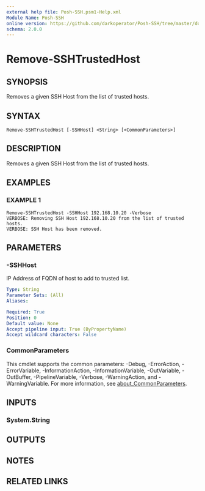 ```yaml
---
external help file: Posh-SSH.psm1-Help.xml
Module Name: Posh-SSH
online version: https://github.com/darkoperator/Posh-SSH/tree/master/docs
schema: 2.0.0
---
```


# Remove-SSHTrustedHost

## SYNOPSIS
Removes a given SSH Host from the list of trusted hosts.

## SYNTAX

```
Remove-SSHTrustedHost [-SSHHost] <String> [<CommonParameters>]
```

## DESCRIPTION
Removes a given SSH Host from the list of trusted hosts.

## EXAMPLES

### EXAMPLE 1
```
Remove-SSHTrustedHost -SSHHost 192.168.10.20 -Verbose
VERBOSE: Removing SSH Host 192.168.10.20 from the list of trusted hosts.
VERBOSE: SSH Host has been removed.
```

## PARAMETERS

### -SSHHost
IP Address of FQDN of host to add to trusted list.

```yaml
Type: String
Parameter Sets: (All)
Aliases:

Required: True
Position: 0
Default value: None
Accept pipeline input: True (ByPropertyName)
Accept wildcard characters: False
```

### CommonParameters
This cmdlet supports the common parameters: -Debug, -ErrorAction, -ErrorVariable, -InformationAction, -InformationVariable, -OutVariable, -OutBuffer, -PipelineVariable, -Verbose, -WarningAction, and -WarningVariable. For more information, see [about_CommonParameters](http://go.microsoft.com/fwlink/?LinkID=113216).

## INPUTS

### System.String
## OUTPUTS

## NOTES

## RELATED LINKS
